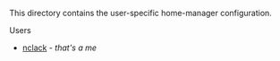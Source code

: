 This directory contains the user-specific home-manager configuration.

Users
- [nclack](./nclack) - _that's a me_
